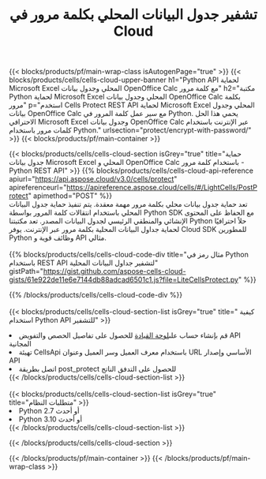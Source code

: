 ﻿---
title:  تشفير جدول البيانات المحلي بكلمة مرور في Cloud
description:  Cloud APIs & SDKs لحماية Microsoft Excel & OpenOffice Calc. قم بتشفير جداول البيانات المحلية بكلمة مرور بواسطة Cells Cloud API. تدعم SDK أنواعًا من لغات التطوير. وهي تشمل Android و C# و Go و Java و NodeJS و Perl و PHP و Python و Ruby و swift.
url: /ar/python/protect/encrypt-with-password/
---
{{< blocks/products/pf/main-wrap-class isAutogenPage="true" >}}
{{< blocks/products/cells/cells-cloud-upper-banner h1="Python API لحماية Microsoft Excel المحلي وجدول بيانات OpenOffice Calc مع كلمة مرور" h2="مكتبة Python لحماية Microsoft Excel المحلي وجدول بيانات OpenOffice Calc بكلمة مرور" p="استخدم Cells Protect REST API لحماية Microsoft Excel المحلي وجدول بيانات OpenOffice Calc مع سير عمل كلمة المرور في Python. يحمي هذا الحل الاحترافي Microsoft Excel وجدول بيانات OpenOffice Calc عبر الإنترنت باستخدام كلمات مرور باستخدام Python." urlsection="protect/encrypt-with-password/" >}}
{{< blocks/products/pf/main-container >}}

{{< blocks/products/cells/cells-cloud-section isGrey="true" title="حماية جدول بيانات Microsoft Excel المحلي و OpenOffice Calc باستخدام كلمة مرور - Python REST API" >}}
{{% blocks/products/cells/cells-cloud-api-reference apiurl="https://api.aspose.cloud/v3.0/cells/protect" apireferenceurl="https://apireference.aspose.cloud/cells/#/LightCells/PostProtect" apimethod="POST" %}}
<br/>
تعد حماية جدول بيانات محلي بكلمة مرور مهمة معقدة. يتم تنفيذ حماية جدول البيانات المحلي باستخدام انتقالات كلمة المرور بواسطة Python SDK مع الحفاظ على المحتوى الإنشائي والمنطقي الرئيسي لجدول البيانات المصدر. تعد مكتبتنا Python حلاً احترافيًا لحماية جداول البيانات المحلية بكلمة مرور عبر الإنترنت. يوفر Cloud SDK للمطورين Python وظائف قوية و API مثالي.
<br/>
<br/>
{{% blocks/products/cells/cells-cloud-code-div title="مثال رمز في Python باستخدام REST API لتشفير جداول البيانات المحلية" gistPath="https://gist.github.com/aspose-cells-cloud-gists/61e922de11e6e7144db88adcad6501c1.js?file=LiteCellsProtect.py" %}}
  
{{% /blocks/products/cells/cells-cloud-code-div %}}
<br/>
<br/>
{{< blocks/products/cells/cells-cloud-section-list isGrey="true" title=" كيفية استخدام Python API للتشفير" >}}
<li> قم بإنشاء حساب على<a href="https://dashboard.aspose.cloud/">لوحة القيادة</a> للحصول على تفاصيل الحصص والتفويض API المجانية</li>
<li>تهيئة CellsApi باستخدام معرف العميل وسر العميل وعنوان URL الأساسي وإصدار API</li>
<li>اتصل بطريقة post_protect للحصول على التدفق الناتج </li>
{{< /blocks/products/cells/cells-cloud-section-list >}}
<br/>
<br/>
{{< blocks/products/cells/cells-cloud-section-list isGrey="true" title="متطلبات النظام" >}}
<li>Python 2.7 أو أحدث</li>
<li>Python 3.10 أو أحدث</li>
{{< /blocks/products/cells/cells-cloud-section-list >}}

{{< /blocks/products/cells/cells-cloud-section >}}

{{< /blocks/products/pf/main-container >}}
{{< /blocks/products/pf/main-wrap-class >}}
